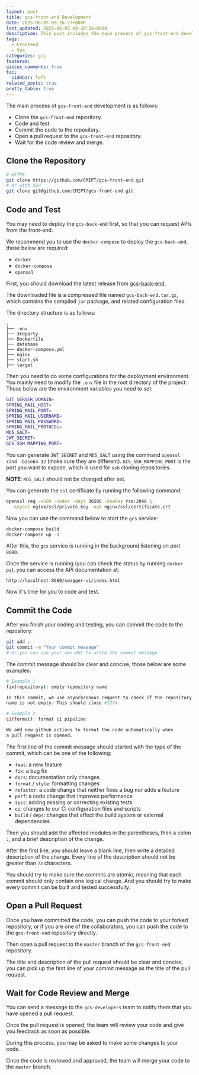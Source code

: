 ```yaml
---
layout: post
title: gcs-front-end Development
date: 2025-06-05 09:26:27+0800
last_updated: 2025-06-05 09:26:33+0800
description: This post includes the main process of gcs-front-end development.
tags:
  - Frontend
  - Vue
categories: gcs
featured:
giscus_comments: true
toc:
  sidebar: left
related_posts: true
pretty_table: true
---
```


The main process of `gcs-front-end` development is as follows:

* Clone the `gcs-front-end` repository.
* Code and test.
* Commit the code to the repository.
* Open a pull request to the `gcs-front-end` repository.
* Wait for the code review and merge.

## Clone the Repository

```bash
# HTTPS
git clone https://github.com/CMIPT/gcs-front-end.git
# or with SSH
git clone git@github.com:CMIPT/gcs-front-end.git
```

## Code and Test

You may need to deploy the `gcs-back-end` first,
so that you can request APIs from the front-end.

We recommend you to use the `docker-compose` to deploy the `gcs-back-end`, those below are required:

* `docker`
* `docker-compose`
* `openssl`

First, you should download the latest release from
[gcs-back-end](https://github.com/CMIPT/gcs-back-end/releases).

The downloaded file is a compressed file named `gcs-back-end.tar.gz`,
which contains the compiled `jar` package, and related configuration files.

The directory structure is as follows:

```
.
├── .env
├── 3rdparty
├── Dockerfile
├── database
├── docker-compose.yml
├── nginx
├── start.sh
├── target
```

Then you need to do some configurations for the deployment environment.
You mainly need to modify the `.env` file in the root directory of the project.
Those below are the environment variables you need to set:

```bash
GIT_SERVER_DOMAIN=
SPRING_MAIL_HOST=
SPRING_MAIL_PORT=
SPRING_MAIL_USERNAME=
SPRING_MAIL_PASSWORD=
SPRING_MAIL_PROTOCOL=
MD5_SALT=
JWT_SECRET=
GCS_SSH_MAPPING_PORT=
```

You can generate `JWT_SECRET` and `MD5_SALT` using the command `openssl rand -base64 32`
(make sure they are different).
`GCS_SSH_MAPPING_PORT` is the port you want to expose, which is used for `ssh` cloning repositories.

**NOTE**: `MD5_SALT` should not be changed after set.

You can generate the `ssl` certificate by running the following command:

```bash
openssl req -x509 -nodes -days 36500 -newkey rsa:2048 \
  -keyout nginx/ssl/private.key -out nginx/ssl/certificate.crt
```

Now you can use the command below to start the `gcs` service:

```bash
docker-compose build
docker-compose up -d
```

After this, the `gcs` service is running in the background listening on port `8080`.

Once the service is running (you can check the status by running `docker ps`),
you can access the API documentation at:

`http://localhost:8080/swagger-ui/index.html`

Now it's time for you to code and test.

## Commit the Code

After you finish your coding and testing, you can commit the code to the repository:

```bash
git add .
git commit -m "Your commit message"
# Or you can use your own GUI to write the commit message
```

The commit message should be clear and concise, those below are some examples:

```Bash
# Example 1
fix(repository): empty repository name

In this commit, we use asynchronous request to check if the repository
name is not empty. This should close #1234.

# Example 2
ci(format): format ci pipeline

We add new github actions to format the code automatically when
a pull request is opened.
```

The first line of the commit message should started with the type of the commit,
which can be one of the following:

* `feat`: a new feature
* `fix`: a bug fix
* `docs`: documentation only changes
* `format` / `style`: formatting changes
* `refactor`: a code change that neither fixes a bug nor adds a feature
* `perf`: a code change that improves performance
* `test`: adding missing or correcting existing tests
* `ci`: changes to our CI configuration files and scripts
* `build` / `deps`: changes that affect the build system or external dependencies

Then you should add the affected modules in the parentheses, then a colon `:`, and
a brief description of the change.

After the first line, you should leave a blank line,
then write a detailed description of the change. Every line of the description should
not be greater than `72` characters.

You should try to make sure the commits are atomic, meaning that each commit should
only contain one logical change. And you should try to make every commit can
be built and tested successfully.

## Open a Pull Request

Once you have committed the code, you can push the code to your forked repository, or if you are
one of the collaborators, you can push the code to the `gcs-front-end` repository directly.

Then open a pull request to the `master` branch of the `gcs-front-end` repository.

The title and description of the pull request should be clear and concise,
you can pick up the first line of your commit message as the title of the pull request.

## Wait for Code Review and Merge

You can send a message to the `gcs-developers` team to notify them that
you have opened a pull request.

Once the pull request is opened,
the team will review your code and give you feedback as soon as possible.

During this process, you may be asked to make some changes to your code.

Once the code is reviewed and approved, the team will merge your code to the `master` branch.
